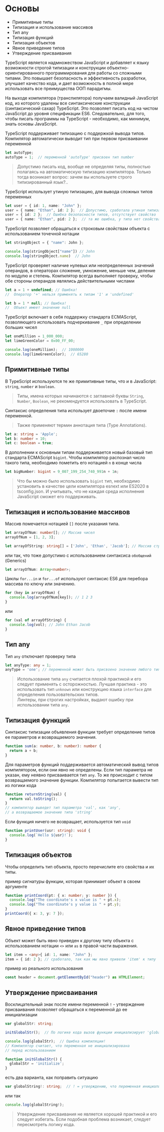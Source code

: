 # Основы

* Примитивные типы
* Типизация и использование массивов
* Тип any
* Типизация функций
* Типизация объектов
* Явное приведение типов
* Утверждение присваивания

TypeScript является надмножеством JavaScript и добавляет к языку возможности строгой типизации и конструкции объектно-ориентированного программирования для работы со сложными типами. Это повышает безопасность и эффективность разработки, улучшает качество кода, и дает возможность в полной мере использовать все преимущества ООП парадигмы.

На выходе компилятора (транспилятора) получаем валидный JavaScript код, из которого удалены все синтаксические конструкции (синтаксический сахар) TypeScript. Это позволяет писать код на чистом JavaScript до уровня спецификации ES6. Следовательно, для того, чтобы писать программы на TypeScript - необходимо, как минимум, знать основы JavaScript.

TypeScript поддерживает типизацию с поддержкой вывода типов. Компилятор автоматически выводит тип при первом присваивании переменной

```ts
let autoType;
autoType = 1;  // переменной 'autoType' присвоен тип number
```

> Допустимо писать код, вообще не определяя типы, полностью полагаясь на автоматическую типизацию компилятора. Только тогда возникает вопрос: зачем вы используете строго типизированный язык?..

TypeScript использует утиную типизацию, для вывода сложных типов переменных

```ts
let user = { id: 1, name: "John" };
user = { name: "Ethan", id: 2 };  // Допустимо, сработала утиная типизация
user = { id: 2 };  // Ошибка безопасности типов, отсутствует свойство 'name'
user = { name: "Ethan", pid: 2 };  // та же ошибка, у типа нет свойства 'pid'
```

TypeScript позволяет обращаться к строковым свойствам объекта с использованием точечной нотации

```ts
let stringObject = { "name": John };

console.log(stringObject["name"]) // John
console.log(stringObject.name)  // John
```

TypeScript проверяет наличие нулевых или неопределенных значений операндов, в операторах сложение, умножение, меньше чем, деление по модулю и степень. Компилятор всегда выполняет проверку, чтобы обе стороны операндов являлись действительными числами

```ts
let a = 1 + undefined; // Ошибка!
//  Оператор '+' нельзя применять к типам '1' и 'undefined'

let b = 1 * null; // Ошибка!
//  Объект имеет значение null
```

TypeScript включает в себя поддержку стандарта ECMAScript, позволяющего использовать подчеркивание `_` при определении больших чисел

```ts
let oneMillion = 1_000_000;
let limeGreenColor = 0x00_FF_00;

console.log(oneMillion);  // 1000000
console.log(limeGreenColor);  // 65280
```

## Примитивные типы

В TypeScript используются те же примитивные типы, что и в JavaScript: `string`, `number` и `boolean`.
> Типы, имена которых начинаются с заглавной буквы `String`, `Number`, `Boolean`, не рекомендуется использовать в TypeScript.

Синтаксис определения типа использует двоеточие `:` после имени переменной.
> Также применяют термин аннотация типа (Type Annotations).

```ts
let a: string = 'Apple';
let b: number = 10;
let c: boolean = true;
```

В дополнении к основным типам поддерживается новый базовый тип стандарта ECMAScript `bigint`. Чтобы компилятор распознал число такого типа, необходимо пометить его нотацией `n` в конце числа

```ts
let bigNumber: bigint = 9_007_199_254_740_991n + 1n;
```

> Что бы можно было использовать `bigint` тип, необходимо установить в качестве цели компилятора esnext или ES2020 в tsconfig.json. И учитывать, что не каждая среда исполнения JavaScript сможет его поддерживать.

## Типизация и использование массивов

Массив помечается нотацией `[]` после указания типа.

```ts
let arrayOfNum: number[]; // Массив чисел
arrayOfNum = [1, 2, 3];

let arrayOfString: string[] = ['John', 'Ethan', 'Jacob']; // Массив строк
```

или так, что тоже допустимо с использованием синтаксиса `обобщений` (Generics)

```ts
let arrayOfNum: Array<number>;
```

Циклы `for...in` и `for...of` используют синтаксис ES6 для перебора массива по ключу или значению.

```ts
for (key in arrayOfNum) {
  console.log(arrayOfNum[key]); // 1 2 3
}
```

или

```ts
for (val of arrayOfString) {
  console.log(vol); // John Ethan Jacob
}
```

## Тип any

Тип `any` отключает проверку типа

```ts
let anyType: any = 1;
anyType = 'one'; // переменной может быть присвоено значение любого типа
```

> Использование типа `any` считается плохой практикой и его следует применять с осторожностью. Лучшая практика - это использовать тип `unknown` или конструкцию языка `interface` для определения пользовательских типов.  
>Линтеры, при строгих настройках, выдают ошибку при использовании типа `any`.

## Типизация функций

Синтаксис типизации объявления функции требует определение типов ее параметров и возвращаемого значения.

```ts
function sum(a: number, b: number): number {
  return a + b;
}
```

Для параметров функций поддерживается автоматический вывод типов компилятором, если они явно не определены. Если тип параметра не указан, ему неявно присваивается тип `any`. То же происходит с типом возвращаемого значение функции. Компилятор попытается вывести тип из логики кода

```ts
function returnString(val) {
  return val.toString();
}
// компилятор выведет тип параметра 'val', как 'any',
// а возвращаемое значение типа 'string'
```

Если функция ничего не возвращает, используется тип `void`

```ts
function printUser(usr: string): void {
  console.log(`Hello ${usr}!`);
}
```

## Типизация объектов

Чтобы определить тип объекта, просто перечислите его свойства и их типы.

пример сигнатуры функции, которая принимает объект в своем аргументе

```ts
function printCoord(pt: { x: number; y: number }) {
  console.log("The coordinate's x value is " + pt.x);
  console.log("The coordinate's y value is " + pt.y);
}
printCoord({ x: 3, y: 7 });
```

## Явное приведение типов

Объект может быть явно приведен к другому типу объекта с использованием нотации `<>` или `as` в правой части выражения.

```ts
let item = <any>{ id: 1, name: "John" };
item = { id: 2 }; // сработало, так как мы явно привели 'item' к типу 'any'
```

пример из реального использования

```ts
const header = document.getElementById("header") as HTMLElement;
```

## Утверждение присваивания

Восклицательный знак после имени переменной `!` - утверждение присваивания позволяет обращаться к переменной до ее инициализации

```ts
var globalStr: string;

initGlobalStr();  // По логике кода вызов функции инициализирует 'globalStr'

console.log(globalStr);  // Ошибка компиляции!
// Компилятор считает, что переменная не инициализирована
// перед использованием

function initGlobalStr() {
  globalStr = 'initialize';
}
```

есть два варианта, как поправить ситуацию

```ts
var globalString!: string;  // ! = утверждению, что переменная инициализирована
```

или так

```ts
console.log(globalString!);
```

> Утверждение присваивания не является хорошей практикой и его следует избегать. Если подобная проблема возникает, следует пересмотреть логику кода.
